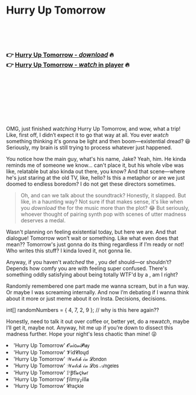 <h1>Hurry Up Tomorrow</h1>

<br><br><br>

<h3>👉 <a href="https://Clayos-nosubtplugex1972.github.io/mffwforlll/">Hurry Up Tomorrow - 𝘥𝘰𝘸𝘯𝘭𝘰𝘢𝘥</a> 🔥<br>
👉 <a href="https://Clayos-nosubtplugex1972.github.io/mffwforlll/">Hurry Up Tomorrow - 𝘸𝘢𝘵𝘤𝘩 in player</a> 🔥
</h3>



<br><br><br><br><br><br><br>


OMG, just finished 𝘸𝘢𝘵𝘤𝘩𝘪𝘯𝘨 Hurry Up Tomorrow, and wow, what a trip! Like, first off, I didn’t expect it to go that way at all. You ever 𝘸𝘢𝘵𝘤𝘩 something thinking it's gonna be light and then boom—existential dread? 😆 Seriously, my brain is still trying to process whatever just happened.

You notice how the main guy, what's his name, Jake? Yeah, him. He kinda reminds me of someone we know... can't place it, but his whole vibe was like, relatable but also kinda out there, you know? And that scene—where he's just staring at the old TV, like, hello? Is this a metaphor or are we just doomed to endless boredom? I do not get these directors sometimes.

> Oh, and can we talk about the soundtrack? Honestly, it slapped. But like, in a haunting way? Not sure if that makes sense, it's like when you 𝘥𝘰𝘸𝘯𝘭𝘰𝘢𝘥 the   for the music more than the plot? 😂 But seriously, whoever thought of pairing synth pop with scenes of utter madness deserves a medal.

Wasn't planning on feeling existential today, but here we are. And that dialogue! Tomorrow won’t wait or something. Like what even does that mean?? Tomorrow's just gonna do its thing regardless if I’m ready or not! Who writes this stuff? I kinda loved it, not gonna lie.

Anyway, if you haven't 𝘸𝘢𝘵𝘤𝘩𝘦𝘥 the  , you def should—or shouldn’t? Depends how comfy you are with feeling super confused. There's something oddly satisfying about being totally WTF'd by a  , am I right?

Randomly remembered one part made me wanna scream, but in a fun way. Or maybe I was screaming internally. And now I’m debating if I wanna think about it more or just meme about it on Insta. Decisions, decisions.

int[] randomNumbers = { 4, 7, 2, 9 }; // why is this here again??

Honestly, need to talk it out over coffee or, better yet, do a re𝘸𝘢𝘵𝘤𝘩, maybe I’ll get it, maybe not. Anyway, hit me up if you’re down to dissect this madness further. Hope your night's less chaotic than mine! 😜

<li>'Hurry Up Tomorrow' 𝓞𝓃𝗂𝗈𝓃𝓟𝗅𝖆𝗒</li>
<li>'Hurry Up Tomorrow' 𝓥𝗂ԁ𝓒𝗅𝗈ųԁ</li>
<li>'Hurry Up Tomorrow' 𝒲𝒶𝓉𝒸𝒽 𝒾𝓃 𝓛𝗈𝗇𝖽𝗈𝗇</li>
<li>'Hurry Up Tomorrow' 𝒲𝒶𝓉𝒸𝒽 𝒾𝓃 𝓛𝗈𝗌 𝒜𝗇𝗀𝖾𝗅𝖾𝗌</li>
<li>'Hurry Up Tomorrow' 𝙿Ꞵť𝗅𝓸ç𝗄𝓮𝗋</li>
<li>'Hurry Up Tomorrow' ƒ𝗂𝗅𝗆𝗒𝓏𝗂𝗅𝗅𝖆</li>
<li>'Hurry Up Tomorrow' 𝓒𝗋𝖺ç𝗄𝗅𝖾</li>
